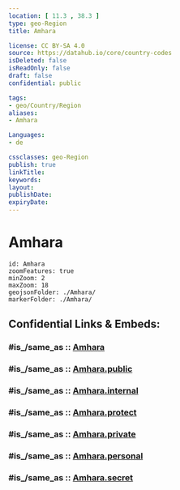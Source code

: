 ```yaml
---
location: [ 11.3 , 38.3 ] 
type: geo-Region
title: Amhara

license: CC BY-SA 4.0
source: https://datahub.io/core/country-codes
isDeleted: false
isReadOnly: false
draft: false
confidential: public

tags:
- geo/Country/Region
aliases:
- Amhara

Languages:
- de

cssclasses: geo-Region
publish: true
linkTitle: 
keywords: 
layout: 
publishDate: 
expiryDate: 
---
```


# Amhara

```leaflet
id: Amhara
zoomFeatures: true 
minZoom: 2 
maxZoom: 18
geojsonFolder: ./Amhara/
markerFolder: ./Amhara/
```


## Confidential Links & Embeds: 

### #is_/same_as :: [Amhara](/_Standards/Earth/Continent/Africa/Africa~East/Ethiopia/Regions~Ethiopia/Amhara.md) 

### #is_/same_as :: [Amhara.public](/_public/Earth/Continent/Africa/Africa~East/Ethiopia/Regions~Ethiopia/Amhara.public.md) 

### #is_/same_as :: [Amhara.internal](/_internal/Earth/Continent/Africa/Africa~East/Ethiopia/Regions~Ethiopia/Amhara.internal.md) 

### #is_/same_as :: [Amhara.protect](/_protect/Earth/Continent/Africa/Africa~East/Ethiopia/Regions~Ethiopia/Amhara.protect.md) 

### #is_/same_as :: [Amhara.private](/_private/Earth/Continent/Africa/Africa~East/Ethiopia/Regions~Ethiopia/Amhara.private.md) 

### #is_/same_as :: [Amhara.personal](/_personal/Earth/Continent/Africa/Africa~East/Ethiopia/Regions~Ethiopia/Amhara.personal.md) 

### #is_/same_as :: [Amhara.secret](/_secret/Earth/Continent/Africa/Africa~East/Ethiopia/Regions~Ethiopia/Amhara.secret.md)

